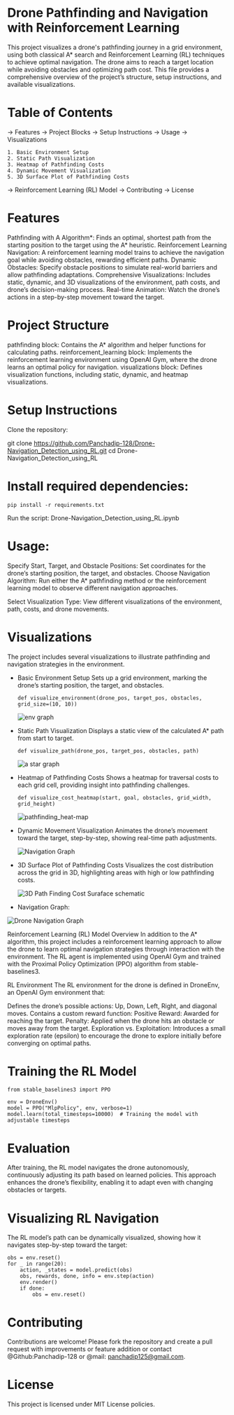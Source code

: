 # Drone Pathfinding and Navigation with Reinforcement Learning
This project visualizes a drone's pathfinding journey in a grid environment, using both classical A* search and Reinforcement Learning (RL) techniques to achieve optimal navigation. The drone aims to reach a target location while avoiding obstacles and optimizing path cost. This file provides a comprehensive overview of the project’s structure, setup instructions, and available visualizations.

# Table of Contents
-> Features 
-> Project Blocks 
-> Setup Instructions 
-> Usage 
-> Visualizations

    1. Basic Environment Setup
    2. Static Path Visualization
    3. Heatmap of Pathfinding Costs
    4. Dynamic Movement Visualization
    5. 3D Surface Plot of Pathfinding Costs
-> Reinforcement Learning (RL) Model 
-> Contributing 
-> License

# Features
Pathfinding with A Algorithm*: Finds an optimal, shortest path from the starting position to the target using the A* heuristic. Reinforcement Learning Navigation: A reinforcement learning model trains to achieve the navigation goal while avoiding obstacles, rewarding efficient paths. Dynamic Obstacles: Specify obstacle positions to simulate real-world barriers and allow pathfinding adaptations. Comprehensive Visualizations: Includes static, dynamic, and 3D visualizations of the environment, path costs, and drone’s decision-making process. Real-time Animation: Watch the drone’s actions in a step-by-step movement toward the target.

# Project Structure
pathfinding block: Contains the A* algorithm and helper functions for calculating paths.
reinforcement_learning block: Implements the reinforcement learning environment using OpenAI Gym, where the drone learns an optimal policy for navigation.
visualizations block: Defines visualization functions, including static, dynamic, and heatmap visualizations.

# Setup Instructions
Clone the repository:

git clone https://github.com/Panchadip-128/Drone-Navigation_Detection_using_RL.git cd Drone-Navigation_Detection_using_RL

# Install required dependencies:
    pip install -r requirements.txt

Run the script: Drone-Navigation_Detection_using_RL.ipynb

# Usage:
Specify Start, Target, and Obstacle Positions: Set coordinates for the drone’s starting position, the target, and obstacles. Choose Navigation Algorithm: Run either the A* pathfinding method or the reinforcement learning model to observe different navigation approaches.

Select Visualization Type: View different visualizations of the environment, path, costs, and drone movements.

# Visualizations
The project includes several visualizations to illustrate pathfinding and navigation strategies in the environment.

- Basic Environment Setup Sets up a grid environment, marking the drone’s starting position, the target, and obstacles.

      def visualize_environment(drone_pos, target_pos, obstacles, grid_size=(10, 10))

  ![env graph](https://github.com/user-attachments/assets/a6868ac3-d936-4b03-a72d-1d20801c6aac)


- Static Path Visualization Displays a static view of the calculated A* path from start to target.

      def visualize_path(drone_pos, target_pos, obstacles, path)
  
  ![a star graph](https://github.com/user-attachments/assets/d70ec385-9cc2-40d6-adf6-5b22f12723d9)

- Heatmap of Pathfinding Costs Shows a heatmap for traversal costs to each grid cell, providing insight into pathfinding challenges.

      def visualize_cost_heatmap(start, goal, obstacles, grid_width, grid_height)

  ![pathfinding_heat-map](https://github.com/user-attachments/assets/320baa43-f83b-4567-8d99-131bfb4dd3b7)

- Dynamic Movement Visualization Animates the drone’s movement toward the target, step-by-step, showing real-time path adjustments.

  ![Navigation Graph](https://github.com/user-attachments/assets/acc92014-bbff-40de-b964-dc649d00a2d7)



- 3D Surface Plot of Pathfinding Costs Visualizes the cost distribution across the grid in 3D, highlighting areas with high or low pathfinding costs.
  
  ![3D Path Finding Cost Suraface schematic](https://github.com/user-attachments/assets/f243d58c-1948-462a-a50b-cfd763807bf9)

- Navigation Graph:

![Drone Navigation Graph](https://github.com/user-attachments/assets/bc69c957-acac-48ce-ad2d-cef3399f3c39)


Reinforcement Learning (RL) Model Overview In addition to the A* algorithm, this project includes a reinforcement learning approach to allow the drone to learn optimal navigation strategies through interaction with the environment. The RL agent is implemented using OpenAI Gym and trained with the Proximal Policy Optimization (PPO) algorithm from stable-baselines3.

RL Environment The RL environment for the drone is defined in DroneEnv, an OpenAI Gym environment that:

Defines the drone’s possible actions: Up, Down, Left, Right, and diagonal moves. Contains a custom reward function: Positive Reward: Awarded for reaching the target. Penalty: Applied when the drone hits an obstacle or moves away from the target. Exploration vs. Exploitation: Introduces a small exploration rate (epsilon) to encourage the drone to explore initially before converging on optimal paths.

# Training the RL Model
    from stable_baselines3 import PPO
    
    env = DroneEnv()
    model = PPO("MlpPolicy", env, verbose=1)
    model.learn(total_timesteps=10000)  # Training the model with adjustable timesteps
    
# Evaluation
After training, the RL model navigates the drone autonomously, continuously adjusting its path based on learned policies. This approach enhances the drone’s flexibility, enabling it to adapt even with changing obstacles or targets.

# Visualizing RL Navigation
The RL model’s path can be dynamically visualized, showing how it navigates step-by-step toward the target:

    obs = env.reset()
    for _ in range(20):
        action, _states = model.predict(obs)
        obs, rewards, done, info = env.step(action)
        env.render()
        if done:
            obs = env.reset()
            
# Contributing
Contributions are welcome! Please fork the repository and create a pull request with improvements or feature addition or contact @Github:Panchadip-128 or @mail: panchadip125@gmail.com.

# License
This project is licensed under MIT License policies.
